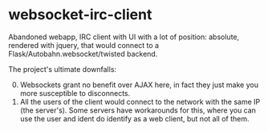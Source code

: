 websocket-irc-client
=====================
Abandoned webapp, IRC client with UI with a lot of position: absolute, rendered with jquery, that would connect to a Flask/Autobahn.websocket/twisted backend.

The project's ultimate downfalls:

0. Websockets grant no benefit over AJAX here, in fact they just make you more susceptible to disconnects.
1. All the users of the client would connect to the network with the same IP (the server's). Some servers have workarounds for this, where you can use the user and ident do identify as a web client, but not all of them.

